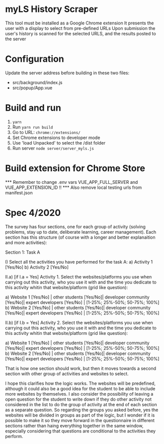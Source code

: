 # myLS History Scraper

This tool must be installed as a Google Chrome extension
It presents the user with a display to select from pre-defined URLs
Upon submission the user's history is scanned for the selected URLS, and the results posted to the server

# Configuration

Update the server address before building in these two files:
  * src/background/index.js
  * src/popup/App.vue

# Build and run

1. `yarn`
2. Run `yarn run build`
3. Go to URL: `chrome://extensions/`
4. Set Chrome extensions to developer mode
5. Use 'load Unpacked' to select the /dist folder
6. Run server `node server/server_myls.js`

# Build extension for Chrome Store

*** Remember to change .env vars VUE_APP_FULL_SERVER and VUE_APP_EXTENSION_ID !!
*** Also remove local testing urls from manifest.json

# Spec 4/2020

The survey has four sections, one for each group of activity (solving problems, stay up to date, deliberate learning, career management). Each section has this structure (of course with a longer and better explanaition and more activities):

Section 1: Task A

I) Select all the activities you have performed for the task A:
a) Activity 1 [Yes/No]
b) Activity 2 [Yes/No]

II.a) [if I.a = Yes] Activity 1. Select the websites/platforms you use when carrying out this activity, who you use it with and the time you dedicate to this activity whitin that website/platform (grid like question):

a) Website 1 [Yes/No] | other students [Yes/No]| developer community [Yes/No]| expert developers [Yes/No] | [1-25%; 25%-50%; 50-75%; 100%]
b) Website 2 [Yes/No] | other students [Yes/No]| developer community [Yes/No]| expert developers [Yes/No] ​| [1-25%; 25%-50%; 50-75%; 100%]

II.b) [if I.b = Yes] Activity 2. Select the websites/platforms you use when carrying out this activity, who you use it with and the time you dedicate to this activity whitin that website/platform (grid like question):

a) Website 1 [Yes/No] | other students [Yes/No]| developer community [Yes/No]| expert developers [Yes/No] | [1-25%; 25%-50%; 50-75%; 100%]
b) Website 2 [Yes/No] | other students [Yes/No]| developer community [Yes/No]| expert developers [Yes/No] ​| [1-25%; 25%-50%; 50-75%; 100%]

That is how one section should work, but then it moves towards a second section with other group of activities and websites to select.

I hope this clarifies how the logic works. The websites will be predefined, although it could also be a good idea for the student to be able to include more websites by themselves. I also consider the possibility of leaving a open question for the student to write down if they do other activity not considered in the list to do the group of activity at the end of each section as a separate question. So regarding the groups you asked before, yes the websites will be divided in groups as part of the logic, but I wonder if it is possible to make it so they move forward in the questionnaire in different sections rather than haing everything together in the same window, especially considering that questions are conditional to the activities they perform.
